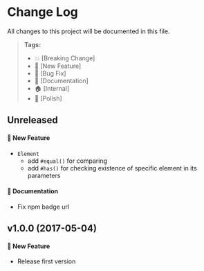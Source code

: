# Change Log

All changes to this project will be documented in this file.

> **Tags:**
> - 💥 [Breaking Change]
> - 🚀 [New Feature]
> - 🐛 [Bug Fix]
> - 📝 [Documentation]
> - 🏠 [Internal]
> - 💅 [Polish]

## Unreleased

#### 🚀 New Feature
- `Element`
  - add `#equal()` for comparing
  - add `#has()` for checking existence of specific element in its parameters

#### 📝 Documentation
- Fix npm badge url

## v1.0.0 (2017-05-04)

#### 🚀 New Feature
- Release first version

